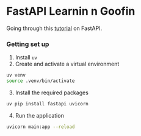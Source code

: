 # FastAPI Learnin n Goofin

Going through this [tutorial](https://fastapi.tiangolo.com/tutorial/) on FastAPI.

### Getting set up

1. Install `uv`
2. Create and activate a virtual environment

```bash
uv venv
source .venv/bin/activate
```

3. Install the required packages

```bash
uv pip install fastapi uvicorn
```

4. Run the application

```bash
uvicorn main:app --reload
```
